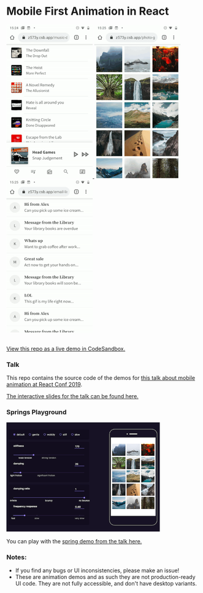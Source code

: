 # Mobile First Animation in React

<a href="https://codesandbox.io/s/github/aholachek/mobile-first-animation">
<img src="./demos/music-drawer-android.gif" alt="an animated drawer inspired by the Apple Music app" >
</a>
<a href="https://codesandbox.io/s/github/aholachek/mobile-first-animation">
<img src="./demos/image-grid-android.gif" alt="animated grid of images" >
</a>
<a href="https://codesandbox.io/s/github/aholachek/mobile-first-animation">
<img src="./demos/email-list-android.gif" alt="dismissable email list">
</a>

<br/>
<br/>

[View this repo as a live demo in CodeSandbox.](https://codesandbox.io/s/github/aholachek/mobile-first-animation)


### Talk
This repo contains the source code of the demos for [this talk about mobile animation at React Conf 2019](https://www.youtube.com/watch?v=JDDxR1a15Yo&feature=youtu.be&t=10664).

[The interactive slides for the talk can be found here.](http://mobile-first-animation.netlify.com)

### Springs Playground

<a href="https://spring-playground.netlify.com/">
<img src="./demos/spring-demo.png" width="400px">
</a>

You can play with the [spring demo from the talk here.](https://spring-playground.netlify.com/)


### Notes:

- If you find any bugs or UI inconsistencies, please make an issue!
- These are animation demos and as such they are not production-ready UI code. They are not fully accessible, and don't have desktop variants.
